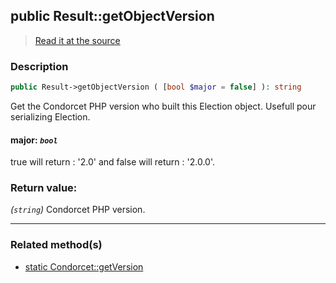 ## public Result::getObjectVersion

> [Read it at the source](https://github.com/julien-boudry/Condorcet/blob/master/src/CondorcetVersion.php#L27)

### Description    

```php
public Result->getObjectVersion ( [bool $major = false] ): string
```

Get the Condorcet PHP version who built this Election object. Usefull pour serializing Election.
    

#### **major:** *`bool`*   
true will return : '2.0' and false will return : '2.0.0'.    


### Return value:   

*(`string`)* Condorcet PHP version.


---------------------------------------

### Related method(s)      

* [static Condorcet::getVersion](/Docs/ApiReferences/Condorcet%20Class/public%20static%20Condorcet--getVersion.md)    
